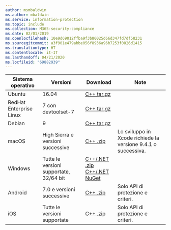 ```yaml
---
author: msmbaldwin
ms.author: mbaldwin
ms.service: information-protection
ms.topic: include
ms.collection: M365-security-compliance
ms.date: 02/01/2019
ms.openlocfilehash: 10e9d69012ffba9f3b80025d66d347fd7df58231
ms.sourcegitcommit: a3f901e479abbe056f8936a96b7253f0826d1415
ms.translationtype: HT
ms.contentlocale: it-IT
ms.lasthandoff: 04/21/2020
ms.locfileid: "69882939"
---
```

| Sistema operativo        | Versioni                          | Download                                                                                                                            | Note                                        |
| ----------------------- | --------------------------------- | ------------------------------------------------------------------------------------------------------------------------------------ | -------------------------------------------- |
| Ubuntu                  | 16.04                             | [C++ tar.gz](https://aka.ms/mipsdkbinaries)                                                                                          |                                              |
| RedHat Enterprise Linux | 7 con devtoolset-7               | [C++ tar.gz](https://aka.ms/mipsdkbinaries)                                                                                          |                                              |
| Debian                  | 9                                 | [C++ tar.gz](https://aka.ms/mipsdkbinaries)                                                                                          |                                              |
| macOS                   | High Sierra e versioni successive             | [C++ .zip](https://aka.ms/mipsdkbinaries)                                                                                            | Lo sviluppo in Xcode richiede la versione 9.4.1 o successiva. |
| Windows                 | Tutte le versioni supportate, 32/64 bit | [C++/.NET .zip](https://aka.ms/mipsdkbinaries)<br>[C++/.NET NuGet](https://www.nuget.org/packages?q=Microsoft.InformationProtection) |                                              |
| Android                 | 7.0 e versioni successive                     | [C++ .zip](https://aka.ms/mipsdkbinaries)                                                                                            | Solo API di protezione e criteri.             |
| iOS                     | Tutte le versioni supportate            | [C++ .zip](https://aka.ms/mipsdkbinaries)                                                                                            | Solo API di protezione e criteri.                        |

